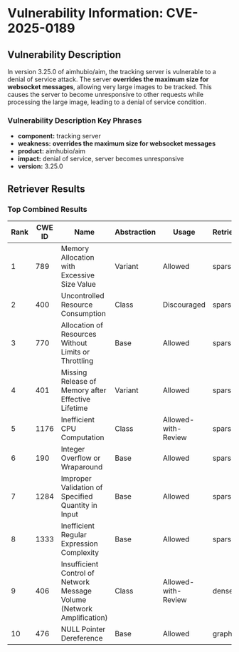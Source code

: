 # Vulnerability Information: CVE-2025-0189

## Vulnerability Description
In version 3.25.0 of aimhubio/aim, the tracking server is vulnerable to a denial of service attack. The server **overrides the maximum size for websocket messages**, allowing very large images to be tracked. This causes the server to become unresponsive to other requests while processing the large image, leading to a denial of service condition.

### Vulnerability Description Key Phrases
- **component:** tracking server
- **weakness:** **overrides the maximum size for websocket messages**
- **product:** aimhubio/aim
- **impact:** denial of service, server becomes unresponsive
- **version:** 3.25.0

## Retriever Results

### Top Combined Results

| Rank | CWE ID | Name | Abstraction | Usage  | Retrievers | Individual Scores |
|------|--------|------|-------------|-------|------------|-------------------|
| 1 | 789 | Memory Allocation with Excessive Size Value | Variant | Allowed | sparse | 0.405 |
| 2 | 400 | Uncontrolled Resource Consumption | Class | Discouraged | sparse | 0.380 |
| 3 | 770 | Allocation of Resources Without Limits or Throttling | Base | Allowed | sparse | 0.379 |
| 4 | 401 | Missing Release of Memory after Effective Lifetime | Variant | Allowed | sparse | 0.362 |
| 5 | 1176 | Inefficient CPU Computation | Class | Allowed-with-Review | sparse | 0.359 |
| 6 | 190 | Integer Overflow or Wraparound | Base | Allowed | sparse | 0.358 |
| 7 | 1284 | Improper Validation of Specified Quantity in Input | Base | Allowed | sparse | 0.356 |
| 8 | 1333 | Inefficient Regular Expression Complexity | Base | Allowed | sparse | 0.350 |
| 9 | 406 | Insufficient Control of Network Message Volume (Network Amplification) | Class | Allowed-with-Review | dense | 0.471 |
| 10 | 476 | NULL Pointer Dereference | Base | Allowed | graph | 0.002 |

